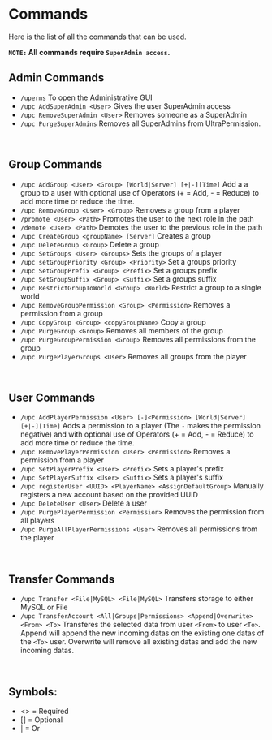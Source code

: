 # Commands
Here is the list of all the commands that can be used.

**`NOTE:` All commands require `SuperAdmin access`.**
<br>

## Admin Commands

* `/uperms`
  To open the Administrative GUI
* `/upc AddSuperAdmin <User>`
  Gives the user SuperAdmin access
* `/upc RemoveSuperAdmin <User>`
  Removes someone as a SuperAdmin
* `/upc PurgeSuperAdmins`
  Removes all SuperAdmins from UltraPermission.
<br>

## Group Commands

* `/upc AddGroup <User> <Group> [World|Server] [+|-][Time]`
  Add a a group to a user with optional use of Operators
  (+ = Add, - = Reduce) to add more time or reduce the time.  
* `/upc RemoveGroup <User> <Group>`
  Removes a group from a player
* `/promote <User> <Path>`
  Promotes the user to the next role in the path
* `/demote <User> <Path>`
Demotes the user to the previous role in the path
* `/upc CreateGroup <groupName> [Server]`
  Creates a group
* `/upc DeleteGroup <Group>`
  Delete a group
* `/upc SetGroups <User> <Groups>`
  Sets the groups of a player
* `/upc setGroupPriority <Group> <Priority>`
  Set a groups priority
* `/upc SetGroupPrefix <Group> <Prefix>`
  Set a groups prefix
* `/upc SetGroupSuffix <Group> <Suffix>`
  Set a groups suffix
* `/upc RestrictGroupToWorld <Group> <World>`
  Restrict a group to a single world
* `/upc RemoveGroupPermission <Group> <Permission>`
  Removes a permission from a group
* `/upc CopyGroup <Group> <copyGroupName>`
  Copy a group
* `/upc PurgeGroup <Group>`
  Removes all members of the group
* `/upc PurgeGroupPermission <Group>`
  Removes all permissions from the group
* `/upc PurgePlayerGroups <User>`
  Removes all groups from the player
<br>

## User Commands

* `/upc AddPlayerPermission <User> [-]<Permission> [World|Server] [+|-][Time]`
  Adds a permission to a player (The `-` makes the permission negative) and with
  optional use of Operators (+ = Add, - = Reduce) to add more time or reduce the time. 
* `/upc RemovePlayerPermission <User> <Permission>`
  Removes a permission from a player
* `/upc SetPlayerPrefix <User> <Prefix>`
  Sets a player's prefix
* `/upc SetPlayerSuffix <User> <Suffix>`
  Sets a player's suffix
* `/upc registerUser <UUID> <PlayerName> <AssignDefaultGroup>`
  Manually registers a new account based on the provided UUID  
* `/upc DeleteUser <User>`
  Delete a user 
* `/upc PurgePlayerPermission <Permission>`
  Removes the permission from all players
* `/upc PurgeAllPlayerPermissions <User>`
  Removes all permissions from the player
<br>

## Transfer Commands

* `/upc Transfer <File|MySQL> <File|MySQL>`
  Transfers storage to either MySQL or File
* `/upc TransferAccount <All|Groups|Permissions> <Append|Overwrite> <From> <To>`
  Transferes the selected data from user `<From>` to user `<To>`. Append will append the new incoming datas on the existing one datas of the `<To>` user. Overwrite will remove all existing datas and add the new incoming datas.
<br>

## Symbols:
- <> = Required
- [] = Optional
- | = Or
  